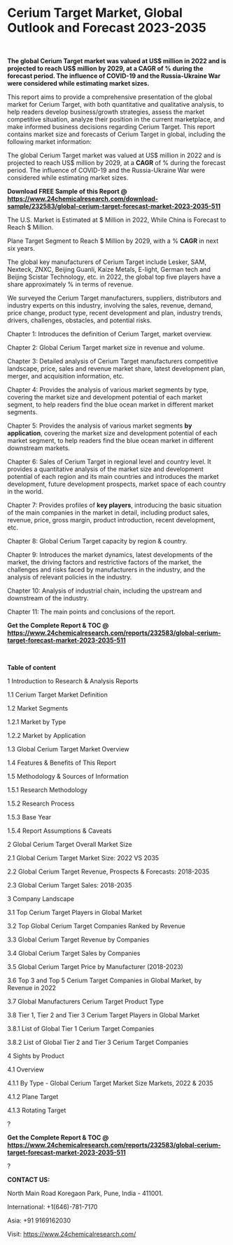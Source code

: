 <h1>Cerium Target Market, Global Outlook and Forecast 2023-2035</h1><br/><p><strong>The global Cerium Target market was valued at US$ million in 2022 and is projected to reach US$ million by 2029, at a <strong>CAGR</strong> of % during the forecast period. The influence of COVID-19 and the Russia-Ukraine War were considered while estimating market sizes.</strong></p>
 
 
 
 <p>This report aims to provide a comprehensive presentation of the global market for Cerium Target, with both quantitative and qualitative analysis, to help readers develop business/growth strategies, assess the market competitive situation, analyze their position in the current marketplace, and make informed business decisions regarding Cerium Target. This report contains market size and forecasts of Cerium Target in global, including the following market information:</p>
 
 
 
 <p>The global Cerium Target market was valued at US$ million in 2022 and is projected to reach US$ million by 2029, at a <strong>CAGR</strong> of % during the forecast period. The influence of COVID-19 and the Russia-Ukraine War were considered while estimating market sizes.</p>
 
 
 
 <div><b>Download FREE Sample of this Report @ <a href="https://www.24chemicalresearch.com/download-sample/232583/global-cerium-target-forecast-market-2023-2035-511">https://www.24chemicalresearch.com/download-sample/232583/global-cerium-target-forecast-market-2023-2035-511</a></b></div>
 
 
 
 <p>The U.S. Market is Estimated at $ Million in 2022, While China is Forecast to Reach $ Million.</p>
 
 
 
 <p>Plane Target Segment to Reach $ Million by 2029, with a % <strong>CAGR</strong> in next six years.</p>
 
 
 
 <p>The global key manufacturers of Cerium Target include Lesker, SAM, Nexteck, ZNXC, Beijing Guanli, Kaize Metals, E-light, German tech and Beijing Scistar Technology, etc. in 2022, the global top five players have a share approximately % in terms of revenue.</p>
 
 
 
 <p>We surveyed the Cerium Target manufacturers, suppliers, distributors and industry experts on this industry, involving the sales, revenue, demand, price change, product type, recent development and plan, industry trends, drivers, challenges, obstacles, and potential risks.</p>
 
 
 
 <p>Chapter 1: Introduces the definition of Cerium Target, market overview.</p>
 
 
 
 <p>Chapter 2: Global Cerium Target market size in revenue and volume.</p>
 
 
 
 <p>Chapter 3: Detailed analysis of Cerium Target manufacturers competitive landscape, price, sales and revenue market share, latest development plan, merger, and acquisition information, etc.</p>
 
 
 
 <p>Chapter 4: Provides the analysis of various market segments by type, covering the market size and development potential of each market segment, to help readers find the blue ocean market in different market segments.</p>
 
 
 
 <p>Chapter 5: Provides the analysis of various market segments <strong>by application</strong>, covering the market size and development potential of each market segment, to help readers find the blue ocean market in different downstream markets.</p>
 
 
 
 <p>Chapter 6: Sales of Cerium Target in regional level and country level. It provides a quantitative analysis of the market size and development potential of each region and its main countries and introduces the market development, future development prospects, market space of each country in the world.</p>
 
 
 
 <p>Chapter 7: Provides profiles of <strong>key players</strong>, introducing the basic situation of the main companies in the market in detail, including product sales, revenue, price, gross margin, product introduction, recent development, etc.</p>
 
 
 
 <p>Chapter 8: Global Cerium Target capacity by region & country.</p>
 
 
 
 <p>Chapter 9: Introduces the market dynamics, latest developments of the market, the driving factors and restrictive factors of the market, the challenges and risks faced by manufacturers in the industry, and the analysis of relevant policies in the industry.</p>
 
 
 
 <p>Chapter 10: Analysis of industrial chain, including the upstream and downstream of the industry.</p>
 
 
 
 <p>Chapter 11: The main points and conclusions of the report.</p>
 
 
 
 <div><b>Get the Complete Report & TOC @ <a href="https://www.24chemicalresearch.com/reports/232583/global-cerium-target-forecast-market-2023-2035-511">https://www.24chemicalresearch.com/reports/232583/global-cerium-target-forecast-market-2023-2035-511</a></b></div>
 
 
 
 <p><br />
 
 <b>Table of content</b></p>
 
 
 
 <p>1 Introduction to Research & Analysis Reports<br />
 
 1.1 Cerium Target Market Definition<br />
 
 1.2 Market Segments<br />
 
 1.2.1 Market by Type<br />
 
 1.2.2 Market by Application<br />
 
 1.3 Global Cerium Target Market Overview<br />
 
 1.4 Features & Benefits of This Report<br />
 
 1.5 Methodology & Sources of Information<br />
 
 1.5.1 Research Methodology<br />
 
 1.5.2 Research Process<br />
 
 1.5.3 Base Year<br />
 
 1.5.4 Report Assumptions & Caveats<br />
 
 2 Global Cerium Target Overall Market Size<br />
 
 2.1 Global Cerium Target Market Size: 2022 VS 2035<br />
 
 2.2 Global Cerium Target Revenue, Prospects & Forecasts: 2018-2035<br />
 
 2.3 Global Cerium Target Sales: 2018-2035<br />
 
 3 Company Landscape<br />
 
 3.1 Top Cerium Target Players in Global Market<br />
 
 3.2 Top Global Cerium Target Companies Ranked by Revenue<br />
 
 3.3 Global Cerium Target Revenue by Companies<br />
 
 3.4 Global Cerium Target Sales by Companies<br />
 
 3.5 Global Cerium Target Price by Manufacturer (2018-2023)<br />
 
 3.6 Top 3 and Top 5 Cerium Target Companies in Global Market, by Revenue in 2022<br />
 
 3.7 Global Manufacturers Cerium Target Product Type<br />
 
 3.8 Tier 1, Tier 2 and Tier 3 Cerium Target Players in Global Market<br />
 
 3.8.1 List of Global Tier 1 Cerium Target Companies<br />
 
 3.8.2 List of Global Tier 2 and Tier 3 Cerium Target Companies<br />
 
 4 Sights by Product<br />
 
 4.1 Overview<br />
 
 4.1.1 By Type - Global Cerium Target Market Size Markets, 2022 & 2035<br />
 
 4.1.2 Plane Target<br />
 
 4.1.3 Rotating Target<br />
 
 ? </p>
 
 
 
 <div><b>Get the Complete Report & TOC @ <a href="https://www.24chemicalresearch.com/reports/232583/global-cerium-target-forecast-market-2023-2035-511">https://www.24chemicalresearch.com/reports/232583/global-cerium-target-forecast-market-2023-2035-511</a></b></div>
 
 
 
 <p>? </p>
 
 
 
 <p><b>CONTACT US:</b><br />
 
 North Main Road Koregaon Park, Pune, India - 411001.<br />
 
 International: +1(646)-781-7170<br />
 
 Asia: +91 9169162030<br />
 
 Visit: <a href="https://www.24chemicalresearch.com/">https://www.24chemicalresearch.com/</a></p>